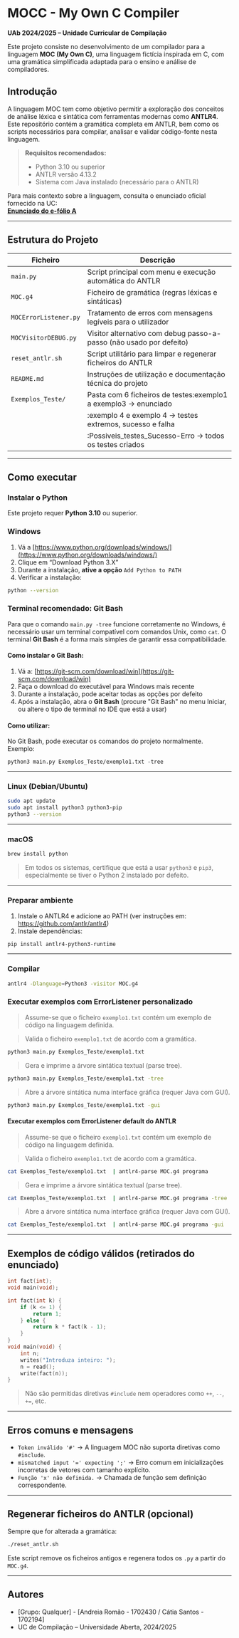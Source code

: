 # MOCC - My Own C Compiler
**UAb 2024/2025 – Unidade Curricular de Compilação**

Este projeto consiste no desenvolvimento de um compilador para a linguagem **MOC (My Own C)**, uma linguagem fictícia inspirada em C, com uma gramática simplificada adaptada para o ensino e análise de compiladores.

## Introdução

A linguagem MOC tem como objetivo permitir a exploração dos conceitos de análise léxica e sintática com ferramentas modernas como **ANTLR4**. Este repositório contém a gramática completa em ANTLR, bem como os scripts necessários para compilar, analisar e validar código-fonte nesta linguagem.

> **Requisitos recomendados:**  
> - Python 3.10 ou superior  
> - ANTLR versão 4.13.2  
> - Sistema com Java instalado (necessário para o ANTLR)

Para mais contexto sobre a linguagem, consulta o enunciado oficial fornecido na UC:  
**[Enunciado do e-fólio A](https://elearning.uab.pt/pluginfile.php/3918150/mod_assign/introattachment/0/MOCC.pdf?forcedownload=1)**

---

## Estrutura do Projeto

| Ficheiro              | Descrição                                                           |
|-----------------------|---------------------------------------------------------------------|
| `main.py`             | Script principal com menu e execução automática do ANTLR            |
| `MOC.g4`              | Ficheiro de gramática (regras léxicas e sintáticas)                 |
| `MOCErrorListener.py` | Tratamento de erros com mensagens legíveis para o utilizador        |
| `MOCVisitorDEBUG.py`  | Visitor alternativo com debug passo-a-passo (não usado por defeito) |
| `reset_antlr.sh`      | Script utilitário para limpar e regenerar ficheiros do ANTLR        |
| `README.md`           | Instruções de utilização e documentação técnica do projeto          |
| `Exemplos_Teste/`     | Pasta com 6 ficheiros de testes:exemplo1 a exemplo3 -> enunciado    |
|                       | :exemplo 4 e exemplo 4 -> testes extremos, sucesso e falha          |
|                       | :Possiveis_testes_Sucesso-Erro -> todos os testes criados           |

---

## Como executar

### Instalar o Python

Este projeto requer **Python 3.10** ou superior.

### Windows

1. Vá a [https://www.python.org/downloads/windows/](https://www.python.org/downloads/windows/)
2. Clique em “Download Python 3.X”
3. Durante a instalação, **ative a opção** `Add Python to PATH`
4. Verificar a instalação:

```bash
python --version
```
### Terminal recomendado: Git Bash

Para que o comando `main.py -tree` funcione corretamente no Windows, é necessário usar um terminal compatível com comandos Unix, como `cat`. O terminal **Git Bash** é a forma mais simples de garantir essa compatibilidade.

#### Como instalar o Git Bash:

1. Vá a: [https://git-scm.com/download/win](https://git-scm.com/download/win)
2. Faça o download do executável para Windows mais recente
3. Durante a instalação, pode aceitar todas as opções por defeito
4. Após a instalação, abra o **Git Bash** (procure "Git Bash" no menu Iniciar, ou altere o tipo de terminal no IDE que está a usar)

#### Como utilizar:

No Git Bash, pode executar os comandos do projeto normalmente. Exemplo:

```
python3 main.py Exemplos_Teste/exemplo1.txt -tree
```
---

### Linux (Debian/Ubuntu)

```bash
sudo apt update
sudo apt install python3 python3-pip
python3 --version
```
---
### macOS

```bash
brew install python
```

> Em todos os sistemas, certifique que está a usar `python3` e `pip3`, especialmente se tiver o Python 2 instalado por defeito.

---

### Preparar ambiente

1. Instale o ANTLR4 e adicione ao PATH (ver instruções em: https://github.com/antlr/antlr4)
2. Instale dependências:
```bash
pip install antlr4-python3-runtime
```
---
### Compilar
```bash
antlr4 -Dlanguage=Python3 -visitor MOC.g4
```

### Executar exemplos com ErrorListener personalizado 
> Assume-se que o ficheiro `exemplo1.txt` contém um exemplo de código na linguagem definida.

> Valida o ficheiro `exemplo1.txt` de acordo com a gramática.
```bash
python3 main.py Exemplos_Teste/exemplo1.txt 
```
> Gera e imprime a árvore sintática textual (parse tree).

```bash
python3 main.py Exemplos_Teste/exemplo1.txt -tree
```
> Abre a árvore sintática numa interface gráfica (requer Java com GUI).

```bash
python3 main.py Exemplos_Teste/exemplo1.txt -gui
```
#### Executar exemplos com ErrorListener default do ANTLR
> Assume-se que o ficheiro `exemplo1.txt` contém um exemplo de código na linguagem definida.

> Valida o ficheiro `exemplo1.txt` de acordo com a gramática.
```bash
cat Exemplos_Teste/exemplo1.txt  | antlr4-parse MOC.g4 programa
```
> Gera e imprime a árvore sintática textual (parse tree).

```bash
cat Exemplos_Teste/exemplo1.txt  | antlr4-parse MOC.g4 programa -tree
```
> Abre a árvore sintática numa interface gráfica (requer Java com GUI).

```bash
cat Exemplos_Teste/exemplo1.txt  | antlr4-parse MOC.g4 programa -gui
```

---

## Exemplos de código válidos (retirados do enunciado)

```c
int fact(int);
void main(void);

int fact(int k) {
    if (k <= 1) {
        return 1;
    } else {
        return k * fact(k - 1);
    }
}
void main(void) {
    int n;
    writes("Introduza inteiro: ");
    n = read();
    write(fact(n));
}
```

> Não são permitidas diretivas `#include` nem operadores como `++`, `--`, `+=`, etc.

---

## Erros comuns e mensagens

- `Token inválido '#'` → A linguagem MOC não suporta diretivas como `#include`.
- `mismatched input '=' expecting ';'` → Erro comum em inicializações incorretas de vetores com tamanho explícito.
- `Função 'x' não definida.` → Chamada de função sem definição correspondente.

---

## Regenerar ficheiros do ANTLR (opcional)

Sempre que for alterada a gramática:

```bash
./reset_antlr.sh
```

Este script remove os ficheiros antigos e regenera todos os `.py` a partir do `MOC.g4`.

---

## Autores

- [Grupo: Qualquer] - [Andreia Romão - 1702430 / Cátia Santos - 1702194]
- UC de Compilação – Universidade Aberta, 2024/2025
